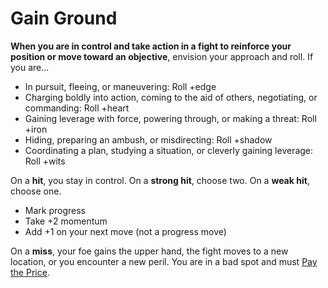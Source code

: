 # Gain Ground

**When you are in control and take action in a fight to reinforce your position or move toward an objective**, envision your approach and roll. If you are...

  * In pursuit, fleeing, or maneuvering: Roll +edge
  * Charging boldly into action, coming to the aid of others, negotiating, or commanding: Roll +heart
  * Gaining leverage with force, powering through, or making a threat: Roll +iron
  * Hiding, preparing an ambush, or misdirecting: Roll +shadow
  * Coordinating a plan, studying a situation, or cleverly gaining leverage: Roll +wits

On a **hit**, you stay in control. On a **strong hit**, choose two. On a **weak hit**, choose one.

  * Mark progress
  * Take +2 momentum
  * Add +1 on your next move (not a progress move)

On a **miss**, your foe gains the upper hand, the fight moves to a new location, or you encounter a new peril. You are in a bad spot and must [Pay the Price](Moves/Fate/Pay_the_Price).
